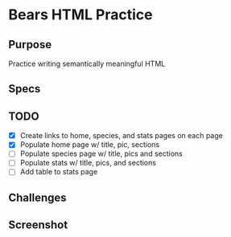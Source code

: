 # Bears HTML Practice

## Purpose
Practice writing semantically meaningful HTML

## Specs

## TODO
- [x] Create links to home, species, and stats pages on each page
- [x] Populate home page w/ title, pic, sections
- [ ] Populate species page w/ title, pics and sections
- [ ] Populate stats w/ title, pics, and sections
- [ ] Add table to stats page

## Challenges

## Screenshot
